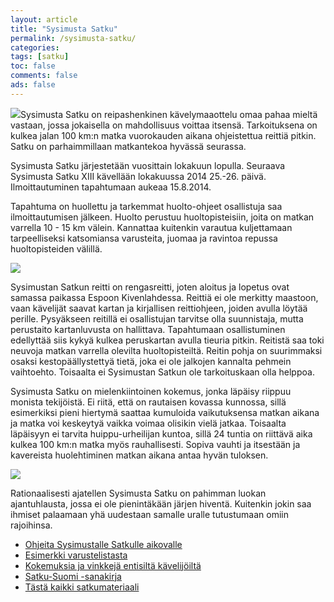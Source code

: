 ```yaml
--- 
layout: article 
title: "Sysimusta Satku" 
permalink: /sysimusta-satku/ 
categories: 
tags: [satku]
toc: false 
comments: false 
ads: false 
--- 
```


![](/Media/Default/Page/sysimusta-satku/satkuIV1.jpg)Sysimusta Satku on
reipashenkinen kävelymaaottelu omaa pahaa mieltä vastaan, jossa
jokaisella on mahdollisuus voittaa itsensä. Tarkoituksena on kulkea
jalan 100 km:n matka vuorokauden aikana ohjeistettua reittiä pitkin.
Satku on parhaimmillaan matkantekoa hyvässä seurassa.

Sysimusta Satku järjestetään vuosittain lokakuun lopulla. Seuraava
Sysimusta Satku XIII kävellään lokakuussa 2014 25.-26. päivä.
Ilmoittautuminen tapahtumaan aukeaa 15.8.2014.

Tapahtuma on huollettu ja tarkemmat huolto-ohjeet osallistuja saa
ilmoittautumisen jälkeen. Huolto perustuu huoltopisteisiin, joita on
matkan varrella 10 - 15 km välein. Kannattaa kuitenkin varautua
kuljettamaan tarpeelliseksi katsomiansa varusteita, juomaa ja ravintoa
repussa huoltopisteiden välillä.

![](/Media/Default/Page/sysimusta-satku/satkuVI1.JPG)

Sysimustan Satkun reitti on rengasreitti, joten aloitus ja lopetus ovat
samassa paikassa Espoon Kivenlahdessa. Reittiä ei ole merkitty maastoon,
vaan kävelijät saavat kartan ja kirjallisen reittiohjeen, joiden avulla
löytää perille. Pysyäkseen reitillä ei osallistujan tarvitse olla
suunnistaja, mutta perustaito kartanluvusta on hallittava. Tapahtumaan
osallistuminen edellyttää siis kykyä kulkea peruskartan avulla tieuria
pitkin. Reitistä saa toki neuvoja matkan varrella olevilta
huoltopisteiltä. Reitin pohja on suurimmaksi osaksi kestopäällystettyä
tietä, joka ei ole jalkojen kannalta pehmein vaihtoehto. Toisaalta ei
Sysimustan Satkun ole tarkoituskaan olla helppoa.

Sysimusta Satku on mielenkiintoinen kokemus, jonka läpäisy riippuu
monista tekijöistä. Ei riitä, että on rautaisen kovassa kunnossa, sillä
esimerkiksi pieni hiertymä saattaa kumuloida vaikutuksensa matkan aikana
ja matka voi keskeytyä vaikka voimaa olisikin vielä jatkaa. Toisaalta
läpäisyyn ei tarvita huippu-urheilijan kuntoa, sillä 24 tuntia on
riittävä aika kulkea 100 km:n matka myös rauhallisesti. Sopiva vauhti ja
itsestään ja kavereista huolehtiminen matkan aikana antaa hyvän
tuloksen.

![](/Media/Default/Page/sysimusta-satku/satkuVII1.jpg)

Rationaalisesti ajatellen Sysimusta Satku on pahimman luokan
ajantuhlausta, jossa ei ole pienintäkään järjen hiventä. Kuitenkin jokin
saa ihmiset palaamaan yhä uudestaan samalle uralle tutustumaan omiin
rajoihinsa.

-   [Ohjeita Sysimustalle Satkulle aikovalle](sysimusta-satku-ohje)
-   [Esimerkki varustelistasta](sysimusta-satku-varustelistaesimerkki)
-   [Kokemuksia ja vinkkejä entisiltä
    kävelijöiltä](kokemuksia-ja-vinkkeja-sysimustalta-satkulta)
-   [Satku-Suomi -sanakirja](http://kerkesix.fi/satku-suomi-sanakirja)
-   [Tästä kaikki satkumateriaali](/Tags/satku)

<div>

</div>
